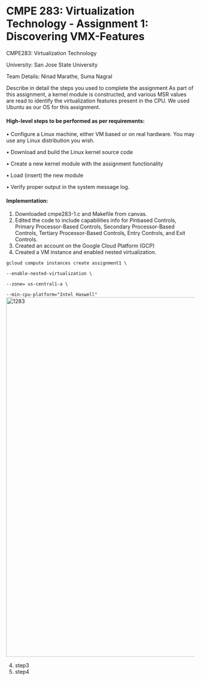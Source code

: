 # CMPE 283: Virtualization Technology - Assignment 1: Discovering VMX-Features

CMPE283: Virtualization Technology 

University: San Jose State University 

Team Details: Ninad Marathe, Suma Nagral

Describe in detail the steps you used to complete the assignment As part of this assignment, a kernel module is constructed, and various MSR values are read to identify the virtualization features present in the CPU. We used Ubuntu as our OS for this assignment.

#### High-level steps to be performed as per requirements:

•  Configure a Linux machine, either VM based or on real hardware. You may use any Linux 
distribution you wish.

• Download and build the Linux kernel source code

• Create a new kernel module with the assignment functionality

• Load (insert) the new module

• Verify proper output in the system message log.



#### Implementation:
 1. Downloaded cmpe283-1.c and Makefile from canvas. 
 2. Edited the code to include capabilities info for Pinbased Controls, Primary Processor-Based Controls, Secondary Processor-Based Controls, Tertiary Processor-Based Controls, Entry Controls, and Exit Controls.
 3. Created an account on the Google Cloud Platform (GCP)
 4. Created a VM instance and enabled nested virtualization.

 `gcloud compute instances create assignment1 \`
 
   `--enable-nested-virtualization \`
  
   `--zone= us-central1-a \`
  
   `--min-cpu-platform="Intel Haswell"`
  <img width="960" alt="1283" src="https://user-images.githubusercontent.com/83566582/200480705-83129e66-1c97-4204-908b-831591a1d2cb.PNG">

  
 4. step3
 5. step4

